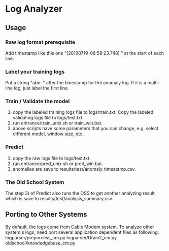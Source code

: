 # **Log Analyzer**

## **Usage**

### Raw log format prerequisite
Add timestamp like this one "[20190719-08:58:23.748] " at the start of each line.

### Label your training logs
Put a string "abn: " after the timestamp for the anomaly log. If it is a multi-line log, just label the first line.

### Train / Validate the model
1) copy the labeled training logs file to logs/train.txt. Copy the labeled validating logs file to logs/test.txt.
2) run entrance/train_unix.sh or train_win.bat.
3) above scripts have some parameters that you can change, e.g. select different model, window size, etc.

### Predict
1) copy the raw logs file to logs/test.txt.
2) run entrance/pred_unix.sh or pred_win.bat.
3) anomalies are save to results/test/anomaly_timestamp.csv.

### The Old School System
The step 3) of Predict also runs the OSS to get another analyzing result, which is save to results/test/analysis_summary.csv.

## **Porting to Other Systems**

By default, the logs come from Cable Modem system. To analyze other system's logs, need port several application dependent files as following:
logparser/preporcess_cm.py
logparser/Drain2_cm.py
oldschool/knowledgebase_cm.py
